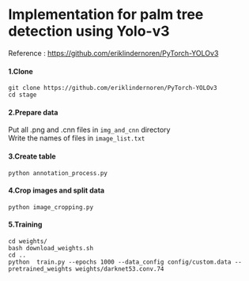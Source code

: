 # Implementation for palm tree detection using Yolo-v3 

Reference : https://github.com/eriklindernoren/PyTorch-YOLOv3
 
#### 1.Clone
 ```
 git clone https://github.com/eriklindernoren/PyTorch-YOLOv3
 cd stage
 ```

#### 2.Prepare data

Put all .png and .cnn files in `img_and_cnn` directory  
Write the names of files in `image_list.txt`

#### 3.Create table
```
python annotation_process.py
```

#### 4.Crop images and split data
```
python image_cropping.py
```
 
#### 5.Training
```
cd weights/
bash download_weights.sh
cd ..
python  train.py --epochs 1000 --data_config config/custom.data --pretrained_weights weights/darknet53.conv.74
```
